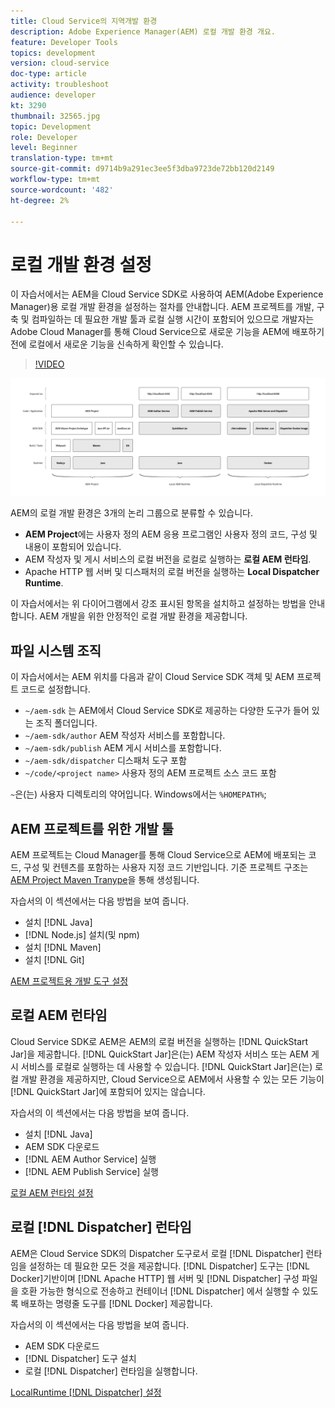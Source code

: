 ```yaml
---
title: Cloud Service의 지역개발 환경
description: Adobe Experience Manager(AEM) 로컬 개발 환경 개요.
feature: Developer Tools
topics: development
version: cloud-service
doc-type: article
activity: troubleshoot
audience: developer
kt: 3290
thumbnail: 32565.jpg
topic: Development
role: Developer
level: Beginner
translation-type: tm+mt
source-git-commit: d9714b9a291ec3ee5f3dba9723de72bb120d2149
workflow-type: tm+mt
source-wordcount: '482'
ht-degree: 2%

---
```



# 로컬 개발 환경 설정

이 자습서에서는 AEM을 Cloud Service SDK로 사용하여 AEM(Adobe Experience Manager)용 로컬 개발 환경을 설정하는 절차를 안내합니다. AEM 프로젝트를 개발, 구축 및 컴파일하는 데 필요한 개발 툴과 로컬 실행 시간이 포함되어 있으므로 개발자는 Adobe Cloud Manager를 통해 Cloud Service으로 새로운 기능을 AEM에 배포하기 전에 로컬에서 새로운 기능을 신속하게 확인할 수 있습니다.

>[!VIDEO](https://video.tv.adobe.com/v/32565/?quality=12&learn=on)

![Cloud Service 로컬 개발 환경 기술 스택으로서 AEM](./assets/overview/aem-sdk-technology-stack.png)

AEM의 로컬 개발 환경은 3개의 논리 그룹으로 분류할 수 있습니다.

+ __AEM Project__&#x200B;에는 사용자 정의 AEM 응용 프로그램인 사용자 정의 코드, 구성 및 내용이 포함되어 있습니다.
+ AEM 작성자 및 게시 서비스의 로컬 버전을 로컬로 실행하는 __로컬 AEM 런타임__.
+ Apache HTTP 웹 서버 및 디스패처의 로컬 버전을 실행하는 __Local Dispatcher Runtime__.

이 자습서에서는 위 다이어그램에서 강조 표시된 항목을 설치하고 설정하는 방법을 안내합니다. AEM 개발을 위한 안정적인 로컬 개발 환경을 제공합니다.

## 파일 시스템 조직

이 자습서에서는 AEM 위치를 다음과 같이 Cloud Service SDK 객체 및 AEM 프로젝트 코드로 설정합니다.

+ `~/aem-sdk` 는 AEM에서 Cloud Service SDK로 제공하는 다양한 도구가 들어 있는 조직 폴더입니다.
+ `~/aem-sdk/author` AEM 작성자 서비스를 포함합니다.
+ `~/aem-sdk/publish` AEM 게시 서비스를 포함합니다.
+ `~/aem-sdk/dispatcher` 디스패처 도구 포함
+ `~/code/<project name>` 사용자 정의 AEM 프로젝트 소스 코드 포함

`~`은(는) 사용자 디렉토리의 약어입니다. Windows에서는 `%HOMEPATH%`;

## AEM 프로젝트를 위한 개발 툴

AEM 프로젝트는 Cloud Manager를 통해 Cloud Service으로 AEM에 배포되는 코드, 구성 및 컨텐츠를 포함하는 사용자 지정 코드 기반입니다. 기준 프로젝트 구조는 [AEM Project Maven Tranype](https://github.com/adobe/aem-project-archetype)을 통해 생성됩니다.

자습서의 이 섹션에서는 다음 방법을 보여 줍니다.

+  설치 [!DNL Java]
+ [!DNL Node.js] 설치(및 npm)
+  설치 [!DNL Maven]
+  설치 [!DNL Git]

[AEM 프로젝트용 개발 도구 설정](./development-tools.md)

## 로컬 AEM 런타임

Cloud Service SDK로 AEM은 AEM의 로컬 버전을 실행하는 [!DNL QuickStart Jar]을 제공합니다. [!DNL QuickStart Jar]은(는) AEM 작성자 서비스 또는 AEM 게시 서비스를 로컬로 실행하는 데 사용할 수 있습니다. [!DNL QuickStart Jar]은(는) 로컬 개발 환경을 제공하지만, Cloud Service으로 AEM에서 사용할 수 있는 모든 기능이 [!DNL QuickStart Jar]에 포함되어 있지는 않습니다.

자습서의 이 섹션에서는 다음 방법을 보여 줍니다.

+  설치 [!DNL Java]
+ AEM SDK 다운로드
+ [!DNL AEM Author Service] 실행
+ [!DNL AEM Publish Service] 실행

[로컬 AEM 런타임 설정](./aem-runtime.md)

## 로컬 [!DNL Dispatcher] 런타임

AEM은 Cloud Service SDK의 Dispatcher 도구로서 로컬 [!DNL Dispatcher] 런타임을 설정하는 데 필요한 모든 것을 제공합니다. [!DNL Dispatcher] 도구는  [!DNL Docker]기반이며  [!DNL Apache HTTP] 웹 서버 및  [!DNL Dispatcher] 구성 파일을 호환 가능한 형식으로 전송하고 컨테이너 [!DNL Dispatcher] 에서 실행할 수 있도록 배포하는 명령줄 도구를  [!DNL Docker] 제공합니다.

자습서의 이 섹션에서는 다음 방법을 보여 줍니다.

+ AEM SDK 다운로드
+ [!DNL Dispatcher] 도구 설치
+ 로컬 [!DNL Dispatcher] 런타임을 실행합니다.

[LocalRuntime  [!DNL Dispatcher] 설정](./dispatcher-tools.md)

